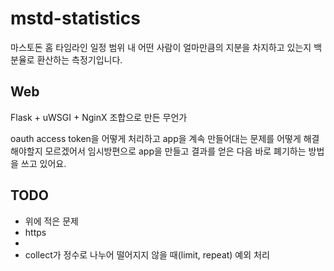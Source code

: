 # mstd-statistics
마스토돈 홈 타임라인 일정 범위 내 어떤 사람이 얼마만큼의 지분을 차지하고 있는지 백분율로 환산하는 측정기입니다.

## Web
Flask + uWSGI + NginX 조합으로 만든 무언가  
  
oauth access token을 어떻게 처리하고 app을 계속 만들어대는 문제를 어떻게 해결해야할지 모르겠어서 임시방편으로 app을 만들고 결과를 얻은 다음 바로 폐기하는 방법을 쓰고 있어요.

## TODO
* 위에 적은 문제
* https
* 
* collect가 정수로 나누어 떨어지지 않을 때(limit, repeat) 예외 처리